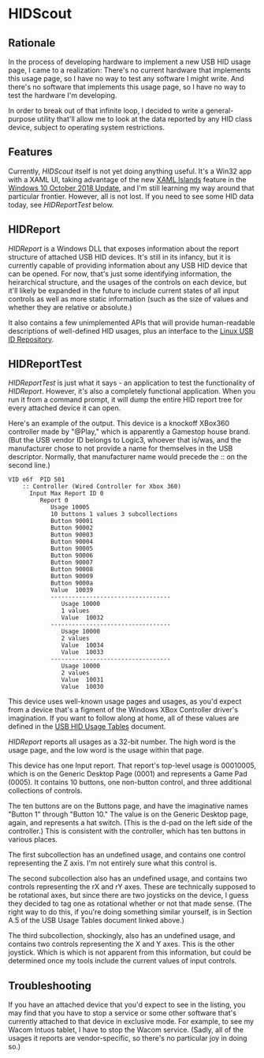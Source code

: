 # HIDScout

## Rationale

In the process of developing hardware to implement a new USB HID usage page, I came to a realization: 
There's no current hardware that implements this usage page, so I have no way to test any software I might 
write. And there's no software that implements this usage page, so I have no way to test the hardware I'm
developing. 

In order to break out of that infinite loop, I decided to write a general-purpose utility that'll allow me
to look at the data reported by any HID class device, subject to operating system restrictions. 

## Features

Currently, *HIDScout* itself is not yet doing anything useful. It's a Win32 app with a XAML UI, taking advantage 
of the new [XAML Islands](https://docs.microsoft.com/en-us/windows/uwp/xaml-platform/xaml-host-controls) feature 
in the [Windows 10 October 2018 Update](https://support.microsoft.com/gl-es/help/4028685/windows-10-get-the-update), 
and I'm still learning my way around that particular frontier. However, all is not lost. If you need to see some 
HID data today, see *HIDReportTest* below.

## HIDReport

*HIDReport* is a Windows DLL that exposes information about the report structure of attached USB HID devices. 
It's still in its infancy, but it is currently capable of providing information about any USB HID device that 
can be opened. For now, that's just some identifying information, the heirarchical structure, and the usages 
of the controls on each device, but it'll likely be expanded in the future to include current states of all 
input controls as well as more static information (such as the size of values and whether they are relative or
absolute.)

It also contains a few unimplemented APIs that will provide human-readable descriptions of well-defined HID 
usages, plus an interface to the [Linux USB ID Repository](http://www.linux-usb.org/usb-ids.html).

## HIDReportTest

*HIDReportTest* is just what it says - an application to test the functionality of *HIDReport*. However, it's
also a completely functional application. When you run it from a command prompt, it will dump the entire HID
report tree for every attached device it can open.

Here's an example of the output. This device is a knockoff XBox360 controller made by "@Play," which is apparently
a Gamestop house brand. (But the USB vendor ID belongs to Logic3, whoever that is/was, and the manufacturer chose 
to not provide a name for themselves in the USB descriptor. Normally, that manufacturer name would precede the :: 
on the second line.)

~~~~
VID e6f  PID 501
    :: Controller (Wired Controller for Xbox 360)
      Input Max Report ID 0
         Report 0
            Usage 10005
            10 buttons 1 values 3 subcollections
            Button 90001
            Button 90002
            Button 90003
            Button 90004
            Button 90005
            Button 90006
            Button 90007
            Button 90008
            Button 90009
            Button 9000a
            Value  10039
            ----------------------------------
               Usage 10000
               1 values
               Value  10032
            ----------------------------------
               Usage 10000
               2 values
               Value  10034
               Value  10033
            ----------------------------------
               Usage 10000
               2 values
               Value  10031
               Value  10030
~~~~

This device uses well-known usage pages and usages, as you'd expect from a device that's a figment of the Windows 
XBox Controller driver's imagination. If you want to follow along at home, all of these values are defined in the
[USB HID Usage Tables](https://www.usb.org/sites/default/files/documents/hut1_12v2.pdf) document.

*HIDReport* reports all usages as a 32-bit number. The high word is the usage page, and the low word is the usage
within that page.

This device has one Input report. That report's top-level usage is 00010005, which is on the Generic Desktop Page (0001)
and represents a Game Pad (0005). It contains 10 buttons, one non-button control, and three additional collections of
controls.

The ten buttons are on the Buttons page, and have the imaginative names "Button 1" through "Button 10." The value is
on the Generic Desktop page, again, and represents a hat switch. (This is the d-pad on the left side of the controller.)
This is consistent with the controller, which has ten buttons in various places.

The first subcollection has an undefined usage, and contains one control representing the Z axis. I'm not entirely sure
what this control is. 

The second subcollection also has an undefined usage, and contains two controls representing the rX and rY axes. These 
are technically supposed to be rotational axes, but since there are two joysticks on the device, I guess they decided to
tag one as rotational whether or not that made sense. (The right way to do this, if you're doing something similar yourself, 
is in Section A.5 of the USB Usage Tables document linked above.)

The third subcollection, shockingly, also has an undefined usage, and contains two controls representing the X and Y axes.
This is the other joystick. Which is which is not apparent from this information, but could be determined once my tools
include the current values of input controls.

## Troubleshooting

If you have an attached device that you'd expect to see in the listing, you may find that you have to stop 
a service or some other software that's currently attached to that device in exclusive mode. For example, to
see my Wacom Intuos tablet, I have to stop the Wacom service. (Sadly, all of the usages it reports are 
vendor-specific, so there's no particular joy in doing so.)

